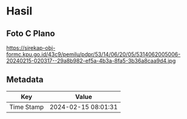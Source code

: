 # Hasil

## Foto C Plano

https://sirekap-obj-formc.kpu.go.id/43c9/pemilu/pdpr/53/14/06/20/05/5314062005006-20240215-020317--29a8b982-ef5a-4b3a-8fa5-3b36a8caa9d4.jpg


## Metadata

| Key        | Value               |
| ---------- | ------------------- |
| Time Stamp | 2024-02-15 08:01:31 |



